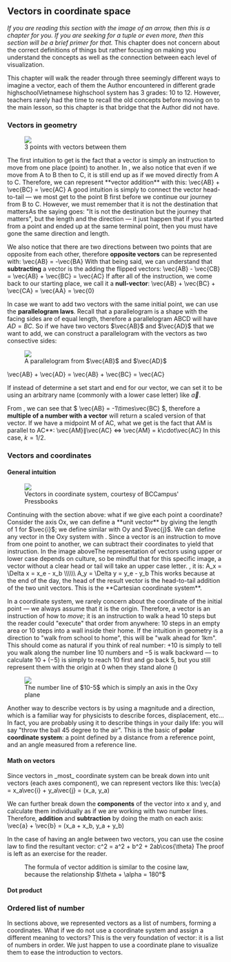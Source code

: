
## Vectors in coordinate space
_If you are reading this section with the image of an arrow, then this is a chapter for you. If you are seeking for a tuple or even more, then this section will be a brief primer for that._ This chapter does not concern about the correct definitions of things but rather focusing on making you understand the concepts as well as the connection between each level of visualization.

This chapter will walk the reader through three seemingly different ways to imagine a vector, each of them the Author encountered in different grade highschool<note>Vietnamese highschool system has 3 grades: 10 to 12</note>. However, teachers rarely had the time to recall the old concepts before moving on to the main lesson, so this chapter is that bridge that the Author did not have.

### Vectors in geometry
<figure>
    <img src="{{ site.url }}/figures/m/1.jpeg">
    <figcaption>3 points with vectors between them</figcaption>
</figure>
The first intuition to get is the fact that a vector is simply an instruction to move from one place (point) to another. In <a href="#fig-m1"></a>, we also notice that even if we move from A to B then to C, it is still end up as if we moved directly from A to C. Therefore, we can represent **vector addition** with this:
<eq> \vec{AB} + \vec{BC} = \vec{AC} </eq>
A good intuition is simply to connect the vector head-to-tail — we most get to the point B first before we continue our journey from B to C. However, we must remember that it is not the destination that matters<note>As the saying goes: "It is not the destination but the journey that matters"</note>, but the length and the direction — it just happen that if you started from a point and ended up at the same terminal point, then you must have gone the same direction and length.

We also notice that there are two directions between two points that are opposite from each other, therefore **opposite vectors** can be represented with:
<eq id="eq-m3"> \vec{AB} = -\vec{BA} </eq>
With that being said, we can understand that **subtracting** a vector is the adding the flipped vectors:
<eq>
    \vec{AB} - \vec{CB}
    = \vec{AB} + \vec{BC}
    = \vec{AC}
</eq>
If after all of the instruction, we come back to our starting place, we call it a **null-vector**:
<eq>
    \vec{AB} + \vec{BC} + \vec{CA}
    = \vec{AA}
    = \vec{0}
</eq>


In case we want to add two vectors with the same initial point, we can use the **parallelogram laws**. Recall that a parallelogram is a shape with the facing sides are of equal length, therefore a parallelogram ABCD will have $AD = BC$. So if we have two vectors $\vec{AB}$ and $\vec{AD}$ that we want to add, we can construct a parallelogram with the vectors as two consective sides:
<figure>
    <img src="{{ site.url }}/figures/m/4.png">
    <figcaption>A parallelogram from $\vec{AB}$ and $\vec{AD}$</figcaption>
</figure>
<eq>
    \vec{AB} + \vec{AD}
    = \vec{AB} + \vec{BC}
    = \vec{AC}
</eq>

If instead of determine a set start and end for our vector, we can set it to be using an arbitrary name (commonly with a lower case letter) like $\vec{a}$.

From <a href="#eq-m3"></a>, we can see that $ \vec{AB} = -1\times\vec{BC} $, therefore a **multiple of a number with a vector** will return a scaled version of that vector. If we have a midpoint M of AC, what we get is the fact that AM is parallel to AC**:
<eq> \vec{AM}&par;\vec{AC} &hArr; \vec{AM} = k\cdot\vec{AC}</eq>
In this case, $k=1/2$.


### Vectors and coordinates
<h4>General intuition</h4>
<figure>
    <img src="{{ site.url }}/figures/m/2.jpg">
    <figcaption>Vectors in coordinate system, courtesy of BCCampus' Pressbooks</figcaption>
</figure>
Continuing with the section above: what if we give each point a coordinate? Consider the axis Ox, we can define a **unit vector** by giving the length of 1 for $\vec{i}$; we define similar with Oy and $\vec{j}$. We can define any vector in the Oxy system with <a href="#fig-m2"></a>. Since a vector is an instruction to move from one point to another, we can subtract their coordinates to yield that instruction. In the image above<note>The representation of vectors using upper or lower case depends on culture, so be mindful that for this specific image, a vector without a clear head or tail will take an upper case letter. </note>, it is:
<eq>
    A_x = \Delta x = x_e - x_b \\\\\\
    A_y = \Delta y = y_e - y_b
</eq>
This works because at the end of the day, the head of the result vector is the head-to-tail addition of the two unit vectors. This is the **Cartesian coordinate system**.

In a coordinate system, we rarely concern about the coordinate of the initial point — we always assume that it is the origin. Therefore, a vector is an instruction of how to _move_; it is an instruction to walk a head 10 steps but the reader could "execute" that order from anywhere: 10 steps in an empty area or 10 steps into a wall inside their home. If the intuition in geometry is a direction to "walk from school to home", this will be "walk ahead for 1km". This should come as natural if you think of real number: $+10$ is simply to tell you walk along the number line 10 numbers and $-5$ is walk backward — to calculate $10+(-5)$ is simply to reach 10 first and go back 5, but you still represent them with the origin at 0 when they stand alone (<a href="#fig-m3"></a>)
<figure>
    <img src="{{ site.url }}/figures/m/3.png">
    <figcaption>The number line of $10-5$ which is simply an axis in the Oxy plane</figcaption>
</figure>

Another way to describe vectors is by using a magnitude and a direction, which is a familiar way for physicists to describe forces, displacement, etc... In fact, you are probably using it to describe things in your daily life: you will say "throw the ball 45 degree to the air". This is the basic of **polar coordinate system**: a point defined by a distance from a reference point, and an angle measured from a reference line.

<h4>Math on vectors</h4>
Since vectors in _most_ coordinate system can be break down into unit vectors (each axes component), we can represent vectors like this:
<eq>
    \vec{a}
    = x_a\vec{i} + y_a\vec{j}
    = (x_a, y_a)
</eq>

We can further break down the **components** of the vector into x and y, and calculate them individually as if we are working with two number lines. Therefore, **addition** and **subtraction** by doing the math on each axis:
<eq>
    \vec{a} + \vec{b}
    = (x_a + x_b, y_a + y_b)
</eq>

In the case of having an angle between two vectors, you can use the cosine law to find the resultant vector:
<eq>
    c^2 = a^2 + b^2 + 2ab\cos{\theta}
</eq>The proof is left as an exercise for the reader.
<figure>
    <img src="{{ site.url }}/figures/m/5.png" alt="">
    <figcaption>The formula of vector addition is similar to the cosine law, because the relationship $\theta + \alpha = 180&deg;$</figcaption>
</figure>

<h4>Dot product</h4>

### Ordered list of number
In sections above, we represented vectors as a list of numbers, forming a coordinates. What if we do not use a coordinate system and assign a different meaning to vectors? This is the very foundation of vector: it is a list of numbers in order. We just happen to use a coordinate plane to visualize them to ease the introduction to vectors.